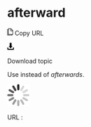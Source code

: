# afterward

![Copy URL](media/afterward/Copy.png)
Copy URL

![Download](media/afterward/Download.png)

Download topic

Use instead of *afterwards*.

![In progress](media/afterward/activity-large.gif)

URL :
